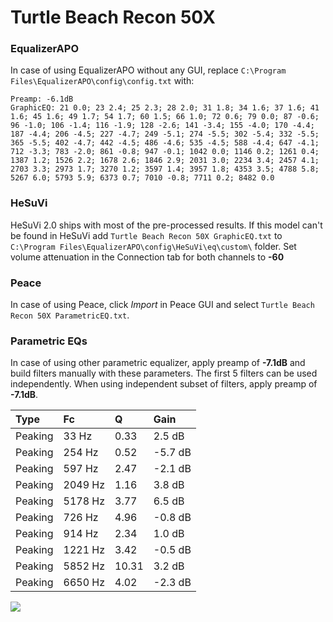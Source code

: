 # Turtle Beach Recon 50X

### EqualizerAPO
In case of using EqualizerAPO without any GUI, replace `C:\Program Files\EqualizerAPO\config\config.txt`
with:
```
Preamp: -6.1dB
GraphicEQ: 21 0.0; 23 2.4; 25 2.3; 28 2.0; 31 1.8; 34 1.6; 37 1.6; 41 1.6; 45 1.6; 49 1.7; 54 1.7; 60 1.5; 66 1.0; 72 0.6; 79 0.0; 87 -0.6; 96 -1.0; 106 -1.4; 116 -1.9; 128 -2.6; 141 -3.4; 155 -4.0; 170 -4.4; 187 -4.4; 206 -4.5; 227 -4.7; 249 -5.1; 274 -5.5; 302 -5.4; 332 -5.5; 365 -5.5; 402 -4.7; 442 -4.5; 486 -4.6; 535 -4.5; 588 -4.4; 647 -4.1; 712 -3.3; 783 -2.0; 861 -0.8; 947 -0.1; 1042 0.0; 1146 0.2; 1261 0.4; 1387 1.2; 1526 2.2; 1678 2.6; 1846 2.9; 2031 3.0; 2234 3.4; 2457 4.1; 2703 3.3; 2973 1.7; 3270 1.2; 3597 1.4; 3957 1.8; 4353 3.5; 4788 5.8; 5267 6.0; 5793 5.9; 6373 0.7; 7010 -0.8; 7711 0.2; 8482 0.0
```

### HeSuVi
HeSuVi 2.0 ships with most of the pre-processed results. If this model can't be found in HeSuVi add
`Turtle Beach Recon 50X GraphicEQ.txt` to `C:\Program Files\EqualizerAPO\config\HeSuVi\eq\custom\` folder.
Set volume attenuation in the Connection tab for both channels to **-60**

### Peace
In case of using Peace, click *Import* in Peace GUI and select `Turtle Beach Recon 50X ParametricEQ.txt`.

### Parametric EQs
In case of using other parametric equalizer, apply preamp of **-7.1dB** and build filters manually
with these parameters. The first 5 filters can be used independently.
When using independent subset of filters, apply preamp of **-7.1dB**.

| Type    | Fc      |     Q | Gain    |
|:--------|:--------|:------|:--------|
| Peaking | 33 Hz   |  0.33 | 2.5 dB  |
| Peaking | 254 Hz  |  0.52 | -5.7 dB |
| Peaking | 597 Hz  |  2.47 | -2.1 dB |
| Peaking | 2049 Hz |  1.16 | 3.8 dB  |
| Peaking | 5178 Hz |  3.77 | 6.5 dB  |
| Peaking | 726 Hz  |  4.96 | -0.8 dB |
| Peaking | 914 Hz  |  2.34 | 1.0 dB  |
| Peaking | 1221 Hz |  3.42 | -0.5 dB |
| Peaking | 5852 Hz | 10.31 | 3.2 dB  |
| Peaking | 6650 Hz |  4.02 | -2.3 dB |

![](https://raw.githubusercontent.com/jaakkopasanen/AutoEq/master/results/rtings/avg/Turtle%20Beach%20Recon%2050X/Turtle%20Beach%20Recon%2050X.png)